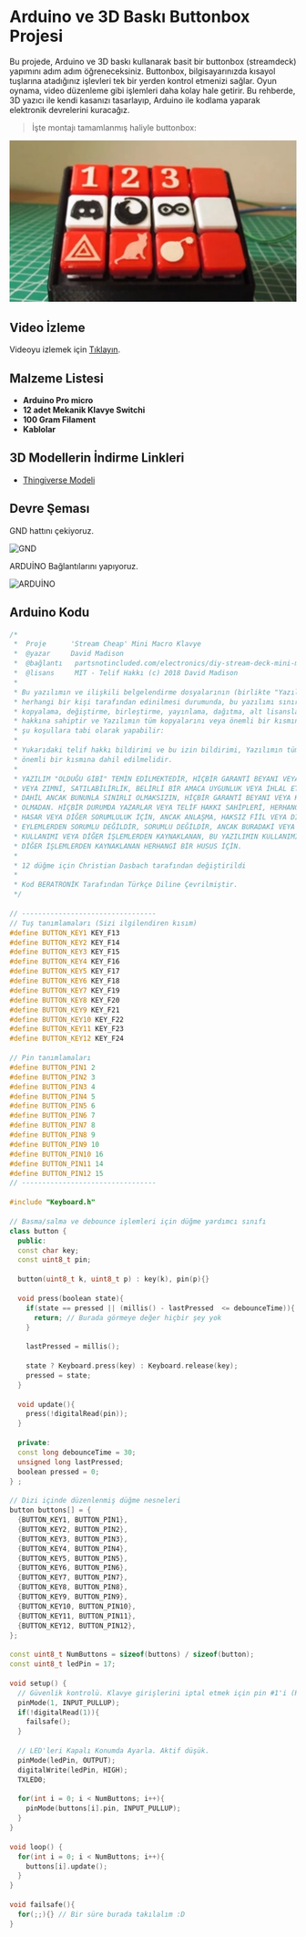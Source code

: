# Arduino ve 3D Baskı Buttonbox Projesi

Bu projede, Arduino ve 3D baskı kullanarak basit bir buttonbox (streamdeck) yapımını adım adım öğreneceksiniz. Buttonbox, bilgisayarınızda kısayol tuşlarına atadığınız işlevleri tek bir yerden kontrol etmenizi sağlar. Oyun oynama, video düzenleme gibi işlemleri daha kolay hale getirir. Bu rehberde, 3D yazıcı ile kendi kasanızı tasarlayıp, Arduino ile kodlama yaparak elektronik devrelerini kuracağız.

> İşte montajı tamamlanmış haliyle buttonbox:

![Buttonbox Thumbnail](img/tb.png)

## Video İzleme
Videoyu izlemek için [Tıklayın](https://www.youtube.com/embed/vc0klLAnj_Q).

## Malzeme Listesi
- **Arduino Pro micro**
- **12 adet Mekanik Klavye Switchi**
- **100 Gram Filament**
- **Kablolar**

## 3D Modellerin İndirme Linkleri
- [Thingiverse Modeli](https://www.thingiverse.com/thing:4186055)

## Devre Şeması
GND hattını çekiyoruz.

![GND](https://cdn.thingiverse.com/assets/2b/c7/0a/7a/20/20200225_161806.jpg)

ARDUİNO Bağlantılarını yapıyoruz.

![ARDUİNO](https://cdn.thingiverse.com/assets/d1/32/e9/39/94/Wire_Position.JPG)

## Arduino Kodu
```cpp
/*
 *  Proje      'Stream Cheap' Mini Macro Klavye
 *  @yazar     David Madison
 *  @bağlantı   partsnotincluded.com/electronics/diy-stream-deck-mini-macro-keyboard
 *  @lisans     MIT - Telif Hakkı (c) 2018 David Madison
 *
 * Bu yazılımın ve ilişkili belgelendirme dosyalarının (birlikte "Yazılım" olarak adlandırılır)
 * herhangi bir kişi tarafından edinilmesi durumunda, bu yazılımı sınırlama olmaksızın kullanma,
 * kopyalama, değiştirme, birleştirme, yayınlama, dağıtma, alt lisanslama ve/veya satma
 * hakkına sahiptir ve Yazılımın tüm kopyalarını veya önemli bir kısmını
 * şu koşullara tabi olarak yapabilir:
 *
 * Yukarıdaki telif hakkı bildirimi ve bu izin bildirimi, Yazılımın tüm kopyalarına veya
 * önemli bir kısmına dahil edilmelidir.
 *
 * YAZILIM "OLDUĞU GİBİ" TEMİN EDİLMEKTEDİR, HİÇBİR GARANTİ BEYANI VEYA KOŞULU, AÇIK
 * VEYA ZIMNİ, SATILABİLİRLİK, BELİRLİ BİR AMACA UYGUNLUK VEYA İHLAL ETMEYECEĞİ
 * DAHİL ANCAK BUNUNLA SINIRLI OLMAKSIZIN, HİÇBİR GARANTİ BEYANI VEYA KOŞULU
 * OLMADAN. HİÇBİR DURUMDA YAZARLAR VEYA TELİF HAKKI SAHİPLERİ, HERHANGİ BİR İDDİA,
 * HASAR VEYA DİĞER SORUMLULUK İÇİN, ANCAK ANLAŞMA, HAKSIZ FİİL VEYA DİĞER HUKUKİ
 * EYLEMLERDEN SORUMLU DEĞİLDİR, SORUMLU DEĞİLDİR, ANCAK BURADAKİ VEYA BU YAZILIMIN
 * KULLANIMI VEYA DİĞER İŞLEMLERDEN KAYNAKLANAN, BU YAZILIMIN KULLANIMI VEYA
 * DİĞER İŞLEMLERDEN KAYNAKLANAN HERHANGİ BİR HUSUS İÇİN.
 *
 * 12 düğme için Christian Dasbach tarafından değiştirildi
 *
 * Kod BERATRONİK Tarafından Türkçe Diline Çevrilmiştir.
 */
 
// ---------------------------------
// Tuş tanımlamaları (Sizi ilgilendiren kısım)
#define BUTTON_KEY1 KEY_F13
#define BUTTON_KEY2 KEY_F14
#define BUTTON_KEY3 KEY_F15
#define BUTTON_KEY4 KEY_F16
#define BUTTON_KEY5 KEY_F17
#define BUTTON_KEY6 KEY_F18
#define BUTTON_KEY7 KEY_F19
#define BUTTON_KEY8 KEY_F20
#define BUTTON_KEY9 KEY_F21
#define BUTTON_KEY10 KEY_F22
#define BUTTON_KEY11 KEY_F23
#define BUTTON_KEY12 KEY_F24
 
// Pin tanımlamaları
#define BUTTON_PIN1 2
#define BUTTON_PIN2 3
#define BUTTON_PIN3 4
#define BUTTON_PIN4 5
#define BUTTON_PIN5 6
#define BUTTON_PIN6 7
#define BUTTON_PIN7 8
#define BUTTON_PIN8 9
#define BUTTON_PIN9 10
#define BUTTON_PIN10 16
#define BUTTON_PIN11 14
#define BUTTON_PIN12 15
// ---------------------------------
 
#include "Keyboard.h"
 
// Basma/salma ve debounce işlemleri için düğme yardımcı sınıfı
class button {
  public:
  const char key;
  const uint8_t pin;
 
  button(uint8_t k, uint8_t p) : key(k), pin(p){}

  void press(boolean state){
    if(state == pressed || (millis() - lastPressed  <= debounceTime)){
      return; // Burada görmeye değer hiçbir şey yok
    }
 
    lastPressed = millis();
 
    state ? Keyboard.press(key) : Keyboard.release(key);    
    pressed = state;
  }
 
  void update(){
    press(!digitalRead(pin));
  }
 
  private:
  const long debounceTime = 30;
  unsigned long lastPressed;
  boolean pressed = 0;
} ;
 
// Dizi içinde düzenlenmiş düğme nesneleri
button buttons[] = {
  {BUTTON_KEY1, BUTTON_PIN1},
  {BUTTON_KEY2, BUTTON_PIN2},
  {BUTTON_KEY3, BUTTON_PIN3},
  {BUTTON_KEY4, BUTTON_PIN4},
  {BUTTON_KEY5, BUTTON_PIN5},
  {BUTTON_KEY6, BUTTON_PIN6},
  {BUTTON_KEY7, BUTTON_PIN7},
  {BUTTON_KEY8, BUTTON_PIN8},
  {BUTTON_KEY9, BUTTON_PIN9},
  {BUTTON_KEY10, BUTTON_PIN10},
  {BUTTON_KEY11, BUTTON_PIN11},
  {BUTTON_KEY12, BUTTON_PIN12},
};
 
const uint8_t NumButtons = sizeof(buttons) / sizeof(button);
const uint8_t ledPin = 17;
 
void setup() { 
  // Güvenlik kontrolü. Klavye girişlerini iptal etmek için pin #1'i (RX) toprağa bağlayın.
  pinMode(1, INPUT_PULLUP);
  if(!digitalRead(1)){
    failsafe();
  }
 
  // LED'leri Kapalı Konumda Ayarla. Aktif düşük.
  pinMode(ledPin, OUTPUT);
  digitalWrite(ledPin, HIGH);
  TXLED0;
 
  for(int i = 0; i < NumButtons; i++){
    pinMode(buttons[i].pin, INPUT_PULLUP);
  }
}
 
void loop() {
  for(int i = 0; i < NumButtons; i++){
    buttons[i].update();
  }
}
 
void failsafe(){
  for(;;){} // Bir süre burada takılalım :D
}
